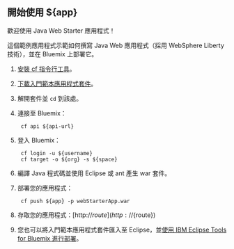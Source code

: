 開始使用 ${app}
-----------------------------------
歡迎使用 Java Web Starter 應用程式！

這個範例應用程式示範如何撰寫 Java Web 應用程式（採用 WebSphere Liberty 技術），並在 Bluemix 上部署它。

1. [安裝 cf 指令行工具](${doc-url}/#starters/BuildingWeb.html#install_cf)。
2. [下載入門範本應用程式套件](${ace-url}/rest/apps/${app-guid}/starter-download)。
3. 解開套件並 `cd` 到該處。
4. 連接至 Bluemix：

		cf api ${api-url}

5. 登入 Bluemix：

		cf login -u ${username}
		cf target -o ${org} -s ${space}
				
6. 編譯 Java 程式碼並使用 Eclipse 或 ant 產生 war 套件。
7. 部署您的應用程式：

		cf push ${app} -p webStarterApp.war

8. 存取您的應用程式：[http://${route}](http://${route})
9. 您也可以將入門範本應用程式套件匯入至 Eclipse，並[使用 IBM Eclipse Tools for Bluemix 進行部署](${doc-url}/#manageapps/eclipsetools.html#eclipsetools)。
